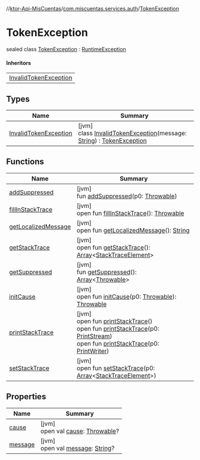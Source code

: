 //[ktor-Api-MisCuentas](../../../index.md)/[com.miscuentas.services.auth](../index.md)/[TokenException](index.md)

# TokenException

sealed class [TokenException](index.md) : [RuntimeException](https://docs.oracle.com/javase/8/docs/api/java/lang/RuntimeException.html)

#### Inheritors

| |
|---|
| [InvalidTokenException](-invalid-token-exception/index.md) |

## Types

| Name | Summary |
|---|---|
| [InvalidTokenException](-invalid-token-exception/index.md) | [jvm]<br>class [InvalidTokenException](-invalid-token-exception/index.md)(message: [String](https://kotlinlang.org/api/latest/jvm/stdlib/kotlin/-string/index.html)) : [TokenException](index.md) |

## Functions

| Name | Summary |
|---|---|
| [addSuppressed](-invalid-token-exception/index.md#282858770%2FFunctions%2F-1216412040) | [jvm]<br>fun [addSuppressed](-invalid-token-exception/index.md#282858770%2FFunctions%2F-1216412040)(p0: [Throwable](https://kotlinlang.org/api/latest/jvm/stdlib/kotlin/-throwable/index.html)) |
| [fillInStackTrace](-invalid-token-exception/index.md#-1102069925%2FFunctions%2F-1216412040) | [jvm]<br>open fun [fillInStackTrace](-invalid-token-exception/index.md#-1102069925%2FFunctions%2F-1216412040)(): [Throwable](https://kotlinlang.org/api/latest/jvm/stdlib/kotlin/-throwable/index.html) |
| [getLocalizedMessage](-invalid-token-exception/index.md#1043865560%2FFunctions%2F-1216412040) | [jvm]<br>open fun [getLocalizedMessage](-invalid-token-exception/index.md#1043865560%2FFunctions%2F-1216412040)(): [String](https://kotlinlang.org/api/latest/jvm/stdlib/kotlin/-string/index.html) |
| [getStackTrace](-invalid-token-exception/index.md#2050903719%2FFunctions%2F-1216412040) | [jvm]<br>open fun [getStackTrace](-invalid-token-exception/index.md#2050903719%2FFunctions%2F-1216412040)(): [Array](https://kotlinlang.org/api/latest/jvm/stdlib/kotlin/-array/index.html)&lt;[StackTraceElement](https://docs.oracle.com/javase/8/docs/api/java/lang/StackTraceElement.html)&gt; |
| [getSuppressed](-invalid-token-exception/index.md#672492560%2FFunctions%2F-1216412040) | [jvm]<br>fun [getSuppressed](-invalid-token-exception/index.md#672492560%2FFunctions%2F-1216412040)(): [Array](https://kotlinlang.org/api/latest/jvm/stdlib/kotlin/-array/index.html)&lt;[Throwable](https://kotlinlang.org/api/latest/jvm/stdlib/kotlin/-throwable/index.html)&gt; |
| [initCause](-invalid-token-exception/index.md#-418225042%2FFunctions%2F-1216412040) | [jvm]<br>open fun [initCause](-invalid-token-exception/index.md#-418225042%2FFunctions%2F-1216412040)(p0: [Throwable](https://kotlinlang.org/api/latest/jvm/stdlib/kotlin/-throwable/index.html)): [Throwable](https://kotlinlang.org/api/latest/jvm/stdlib/kotlin/-throwable/index.html) |
| [printStackTrace](-invalid-token-exception/index.md#-1769529168%2FFunctions%2F-1216412040) | [jvm]<br>open fun [printStackTrace](-invalid-token-exception/index.md#-1769529168%2FFunctions%2F-1216412040)()<br>open fun [printStackTrace](-invalid-token-exception/index.md#1841853697%2FFunctions%2F-1216412040)(p0: [PrintStream](https://docs.oracle.com/javase/8/docs/api/java/io/PrintStream.html))<br>open fun [printStackTrace](-invalid-token-exception/index.md#1175535278%2FFunctions%2F-1216412040)(p0: [PrintWriter](https://docs.oracle.com/javase/8/docs/api/java/io/PrintWriter.html)) |
| [setStackTrace](-invalid-token-exception/index.md#2135801318%2FFunctions%2F-1216412040) | [jvm]<br>open fun [setStackTrace](-invalid-token-exception/index.md#2135801318%2FFunctions%2F-1216412040)(p0: [Array](https://kotlinlang.org/api/latest/jvm/stdlib/kotlin/-array/index.html)&lt;[StackTraceElement](https://docs.oracle.com/javase/8/docs/api/java/lang/StackTraceElement.html)&gt;) |

## Properties

| Name | Summary |
|---|---|
| [cause](-invalid-token-exception/index.md#-654012527%2FProperties%2F-1216412040) | [jvm]<br>open val [cause](-invalid-token-exception/index.md#-654012527%2FProperties%2F-1216412040): [Throwable](https://kotlinlang.org/api/latest/jvm/stdlib/kotlin/-throwable/index.html)? |
| [message](-invalid-token-exception/index.md#1824300659%2FProperties%2F-1216412040) | [jvm]<br>open val [message](-invalid-token-exception/index.md#1824300659%2FProperties%2F-1216412040): [String](https://kotlinlang.org/api/latest/jvm/stdlib/kotlin/-string/index.html)? |
